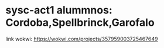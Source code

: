 # sysc-act1  alummnos: Cordoba,Spellbrinck,Garofalo
link wokwi: https://wokwi.com/projects/357959003725467649
